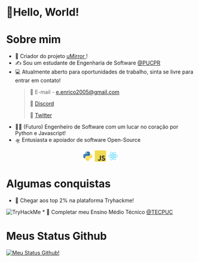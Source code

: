 # 👋Hello, World!

# Sobre mim
* 👾 Criador do projeto <a href="https://github.com/enzoenrico/uMirrorSoftware"> uMirror </a>!
* ✍️ Sou um estudante de Engenharia de Software <a href="https://www.pucpr.br/cursos-graduacao/engenharia-de-software/">@PUCPR </a>
* 💻 Atualmente aberto para oportunidades de trabalho, sinta se livre para entrar em contato!
  > 📧 E-mail - e.enrico2005@gmail.com
  > 
  > 📱 [Discord](https://discord.gg/YjGfgZBr2f)
  >
  > 🤳 [Twitter](https://twitter.com/ky0uko__)
* 🧑‍🎓 (Futuro) Engenheiro de Software com um lucar no coração por Python e Javascript!
* 🛸 Entusiasta e apoiador de software Open-Source


<div align="center">
<img height="30" src="https://raw.githubusercontent.com/devicons/devicon/master/icons/python/python-original.svg">
<img height="30" src="https://raw.githubusercontent.com/github/explore/80688e429a7d4ef2fca1e82350fe8e3517d3494d/topics/javascript/javascript.png">
<img height="30" src="https://raw.githubusercontent.com/github/explore/80688e429a7d4ef2fca1e82350fe8e3517d3494d/topics/react/react.png">
</div>

# Algumas conquistas
* 🤖 Chegar aos top 2% na plataforma Tryhackme!
<img src="https://tryhackme-badges.s3.amazonaws.com/potanha.png" alt="TryHackMe">
* 💯 Completar meu Ensino Médio Técnico <a href="https://www.tecpuc.com.br/tecnico-integrado-em-informatica/">@TECPUC </a>

# Meus Status Github

[![Meu Status Github!](https://github-readme-stats.vercel.app/api?username=enzoenrico&theme=synthwave)](https://github.com/anuraghazra/github-readme-stats)


